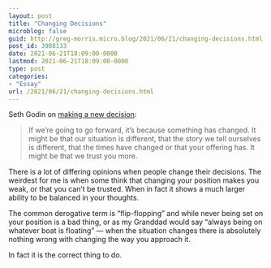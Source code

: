 ```yaml
---
layout: post
title: "Changing Decisions"
microblog: false
guid: http://greg-morris.micro.blog/2021/06/21/changing-decisions.html
post_id: 3988133
date: 2021-06-21T18:09:00-0000
lastmod: 2021-06-21T18:09:00-0000
type: post
categories:
- "Essay"
url: /2021/06/21/changing-decisions.html
---
```

<!--kg-card-begin: html--><p>Seth Godin on <a href="https://seths.blog/2021/06/a-new-decision-based-on-new-information/">making a new decision</a>:</p>
<blockquote><p>
  If we’re going to go forward, it’s because something has changed. It might be that our situation is different, that the story we tell ourselves is different, that the times have changed or that your offering has. It might be that we trust you more.
</p></blockquote>
<p>There is a lot of differing opinions when people change their decisions. The weirdest for me is when some think that changing your position makes you weak, or that you can’t be trusted. When in fact it shows a much larger ability to be balanced in your thoughts.</p>
<p>The common derogative term is “flip-flopping” and while never being set on your position is a bad thing, or as my Granddad would say “always being on whatever boat is floating” — when the situation changes there is absolutely nothing wrong with changing the way you approach it.</p>
<p>In fact it is the correct thing to do.</p>
<!--kg-card-end: html-->
